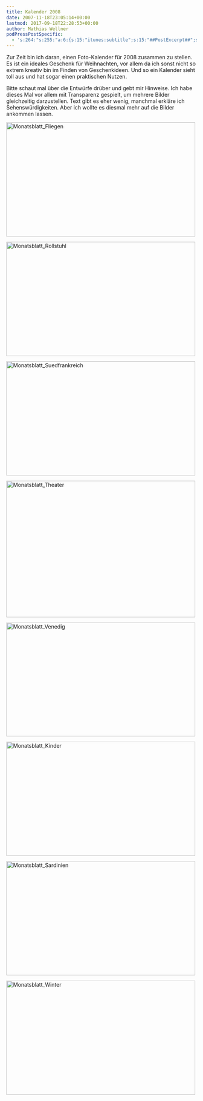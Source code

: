 ```yaml
---
title: Kalender 2008
date: 2007-11-18T23:05:14+00:00
lastmod: 2017-09-18T22:28:53+00:00
author: Mathias Wellner
podPressPostSpecific:
  - 's:264:"s:255:"a:6:{s:15:"itunes:subtitle";s:15:"##PostExcerpt##";s:14:"itunes:summary";s:15:"##PostExcerpt##";s:15:"itunes:keywords";s:17:"##WordPressCats##";s:13:"itunes:author";s:10:"##Global##";s:15:"itunes:explicit";s:7:"Default";s:12:"itunes:block";s:7:"Default";}";";'
---
```

Zur Zeit bin ich daran, einen Foto-Kalender für 2008 zusammen zu stellen. Es ist ein ideales Geschenk für Weihnachten, vor allem da ich sonst nicht so extrem kreativ bin im Finden von Geschenkideen. Und so ein Kalender sieht toll aus und hat sogar einen praktischen Nutzen.

Bitte schaut mal über die Entwürfe drüber und gebt mir Hinweise. Ich habe dieses Mal vor allem mit Transparenz gespielt, um mehrere Bilder gleichzeitig darzustellen. Text gibt es eher wenig, manchmal erkläre ich Sehenswürdigkeiten. Aber ich wollte es diesmal mehr auf die Bilder ankommen lassen.

[<img src="http://farm3.static.flickr.com/2062/2044003057_1fa41c5f55.jpg" alt="Monatsblatt_Fliegen" height="302" width="500" />](http://www.flickr.com/photos/mwellner/2044003057/ "Monatsblatt_Fliegen by wellnair, on Flickr")

[<img src="http://farm3.static.flickr.com/2077/2044030461_2bd76ea5e7.jpg" width="500" height="302" alt="Monatsblatt_Rollstuhl" />](http://www.flickr.com/photos/mwellner/2044030461/ "Monatsblatt_Rollstuhl by wellnair, on Flickr")

[<img src="http://farm3.static.flickr.com/2135/2044002905_ddbc1d91e1.jpg" alt="Monatsblatt_Suedfrankreich" height="302" width="500" />](http://www.flickr.com/photos/mwellner/2044002905/ "Monatsblatt_Suedfrankreich by wellnair, on Flickr")

[<img src="http://farm3.static.flickr.com/2292/2044002545_185705d25a.jpg" alt="Monatsblatt_Theater" height="361" width="500" />](http://www.flickr.com/photos/mwellner/2044002545/ "Monatsblatt_Theater by wellnair, on Flickr")

[<img src="http://farm3.static.flickr.com/2290/2044778662_0d844e3cb0.jpg" alt="Monatsblatt_Venedig" height="301" width="500" />](http://www.flickr.com/photos/mwellner/2044778662/ "Monatsblatt_Venedig by wellnair, on Flickr")

[<img src="http://farm3.static.flickr.com/2207/2043984811_62c6de1ff1.jpg" alt="Monatsblatt_Kinder" height="302" width="500" />](http://www.flickr.com/photos/mwellner/2043984811/ "Monatsblatt_Kinder by wellnair, on Flickr")

[<img src="http://farm3.static.flickr.com/2237/2044773494_7bf1db963b.jpg" alt="Monatsblatt_Sardinien" height="302" width="500" />](http://www.flickr.com/photos/mwellner/2044773494/ "Monatsblatt_Sardinien by wellnair, on Flickr")

[<img src="http://farm3.static.flickr.com/2136/2044773100_9829f357f9.jpg" alt="Monatsblatt_Winter" height="302" width="500" />](http://www.flickr.com/photos/mwellner/2044773100/ "Monatsblatt_Winter by wellnair, on Flickr")